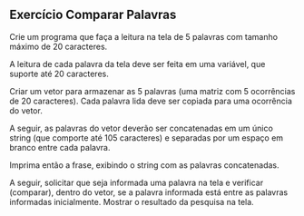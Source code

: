 ## Exercício Comparar Palavras
Crie um programa que faça a leitura na tela de 5 palavras com tamanho
máximo de 20 caracteres.

A leitura de cada palavra da tela deve ser feita em uma variável, que suporte
até 20 caracteres.

Criar um vetor para armazenar as 5 palavras (uma matriz com 5
ocorrências de 20 caracteres). Cada palavra lida deve ser copiada para
uma ocorrência do vetor.

A seguir, as palavras do vetor deverão ser concatenadas em um único string
(que comporte até 105 caracteres) e separadas por um espaço em branco
entre cada palavra.

Imprima então a frase, exibindo o string com as palavras concatenadas.

A seguir, solicitar que seja informada uma palavra na tela e verificar
(comparar), dentro do vetor, se a palavra informada está entre as palavras
informadas inicialmente. Mostrar o resultado da pesquisa na tela.